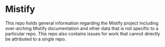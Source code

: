 Mistify
====

This repo holds general information regarding the Mistify project including over-arching Mistify documentation and other data that is not specific to a particular repo.  This repo also contains issues for work that cannot directly be attributed to a single repo.
